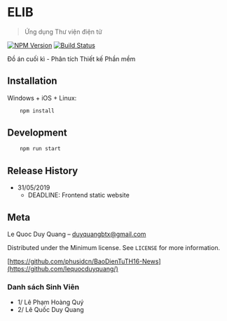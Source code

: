 # ELIB
> Ứng dụng Thư viện điện tử

[![NPM Version][npm-image]][npm-url]
[![Build Status][travis-image]][travis-url]


Đồ án cuối kì - Phân tích Thiết kế Phần mềm

## Installation

Windows + iOS + Linux:
```sh
    npm install 
```

## Development 

```sh
    npm run start 
```

## Release History

* 31/05/2019
    * DEADLINE: Frontend static website

## Meta
Le Quoc Duy Quang – duyquangbtx@gmail.com

Distributed under the Minimum license. See ``LICENSE`` for more information.

[https://github.com/phusidcn/BaoDienTuTH16-News](https://github.com/lequocduyquang/)


### Danh sách Sinh Viên
* 1/ Lê Phạm Hoàng Quý
* 2/ Lê Quốc Duy Quang

<!-- Markdown link & img dfn's -->
[npm-image]: https://img.shields.io/npm/v/datadog-metrics.svg?style=flat-square
[npm-url]: https://npmjs.org/package/datadog-metrics
[travis-image]: https://img.shields.io/travis/dbader/node-datadog-metrics/master.svg?style=flat-square
[travis-url]: https://travis-ci.org/dbader/node-datadog-metrics
